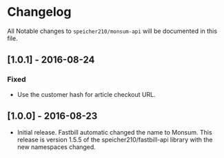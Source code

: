 # Changelog

All Notable changes to `speicher210/monsum-api` will be documented in this file.

## [1.0.1] - 2016-08-24

### Fixed

- Use the customer hash for article checkout URL.

## [1.0.0] - 2016-08-23

- Initial release. Fastbill automatic changed the name to Monsum. This release is version 1.5.5 of the speicher210/fastbill-api library with the new namespaces changed.